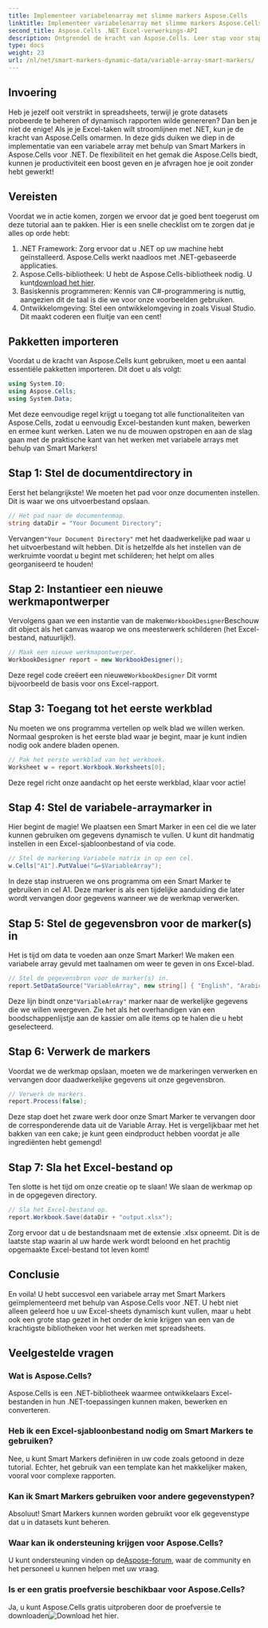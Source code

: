 ```yaml
---
title: Implementeer variabelenarray met slimme markers Aspose.Cells
linktitle: Implementeer variabelenarray met slimme markers Aspose.Cells
second_title: Aspose.Cells .NET Excel-verwerkings-API
description: Ontgrendel de kracht van Aspose.Cells. Leer stap voor stap hoe u variabele arrays implementeert met Smart Markers voor naadloze Excel-rapportgeneratie.
type: docs
weight: 23
url: /nl/net/smart-markers-dynamic-data/variable-array-smart-markers/
---
```

## Invoering
Heb je jezelf ooit verstrikt in spreadsheets, terwijl je grote datasets probeerde te beheren of dynamisch rapporten wilde genereren? Dan ben je niet de enige! Als je je Excel-taken wilt stroomlijnen met .NET, kun je de kracht van Aspose.Cells omarmen. In deze gids duiken we diep in de implementatie van een variabele array met behulp van Smart Markers in Aspose.Cells voor .NET. De flexibiliteit en het gemak die Aspose.Cells biedt, kunnen je productiviteit een boost geven en je afvragen hoe je ooit zonder hebt gewerkt!
## Vereisten
Voordat we in actie komen, zorgen we ervoor dat je goed bent toegerust om deze tutorial aan te pakken. Hier is een snelle checklist om te zorgen dat je alles op orde hebt:
1. .NET Framework: Zorg ervoor dat u .NET op uw machine hebt geïnstalleerd. Aspose.Cells werkt naadloos met .NET-gebaseerde applicaties.
2.  Aspose.Cells-bibliotheek: U hebt de Aspose.Cells-bibliotheek nodig. U kunt[download het hier](https://releases.aspose.com/cells/net/).
3. Basiskennis programmeren: Kennis van C#-programmering is nuttig, aangezien dit de taal is die we voor onze voorbeelden gebruiken.
4. Ontwikkelomgeving: Stel een ontwikkelomgeving in zoals Visual Studio. Dit maakt coderen een fluitje van een cent!
## Pakketten importeren
Voordat u de kracht van Aspose.Cells kunt gebruiken, moet u een aantal essentiële pakketten importeren. Dit doet u als volgt:
```csharp
using System.IO;
using Aspose.Cells;
using System.Data;
```
Met deze eenvoudige regel krijgt u toegang tot alle functionaliteiten van Aspose.Cells, zodat u eenvoudig Excel-bestanden kunt maken, bewerken en ermee kunt werken.
Laten we nu de mouwen opstropen en aan de slag gaan met de praktische kant van het werken met variabele arrays met behulp van Smart Markers!
## Stap 1: Stel de documentdirectory in
Eerst het belangrijkste! We moeten het pad voor onze documenten instellen. Dit is waar we ons uitvoerbestand opslaan.
```csharp
// Het pad naar de documentenmap.
string dataDir = "Your Document Directory";
```
 Vervangen`"Your Document Directory"` met het daadwerkelijke pad waar u het uitvoerbestand wilt hebben. Dit is hetzelfde als het instellen van de werkruimte voordat u begint met schilderen; het helpt om alles georganiseerd te houden!
## Stap 2: Instantieer een nieuwe werkmapontwerper
Vervolgens gaan we een instantie van de maken`WorkbookDesigner`Beschouw dit object als het canvas waarop we ons meesterwerk schilderen (het Excel-bestand, natuurlijk!).
```csharp
// Maak een nieuwe werkmapontwerper.
WorkbookDesigner report = new WorkbookDesigner();
```
 Deze regel code creëert een nieuwe`WorkbookDesigner` Dit vormt bijvoorbeeld de basis voor ons Excel-rapport.
## Stap 3: Toegang tot het eerste werkblad
Nu moeten we ons programma vertellen op welk blad we willen werken. Normaal gesproken is het eerste blad waar je begint, maar je kunt indien nodig ook andere bladen openen.
```csharp
// Pak het eerste werkblad van het werkboek.
Worksheet w = report.Workbook.Worksheets[0];
```
Deze regel richt onze aandacht op het eerste werkblad, klaar voor actie!
## Stap 4: Stel de variabele-arraymarker in
Hier begint de magie! We plaatsen een Smart Marker in een cel die we later kunnen gebruiken om gegevens dynamisch te vullen. U kunt dit handmatig instellen in een Excel-sjabloonbestand of via code.
```csharp
// Stel de markering Variabele matrix in op een cel.
w.Cells["A1"].PutValue("&=$VariableArray");
```
In deze stap instrueren we ons programma om een Smart Marker te gebruiken in cel A1. Deze marker is als een tijdelijke aanduiding die later wordt vervangen door gegevens wanneer we de werkmap verwerken.
## Stap 5: Stel de gegevensbron voor de marker(s) in
Het is tijd om data te voeden aan onze Smart Marker! We maken een variabele array gevuld met taalnamen om weer te geven in ons Excel-blad.
```csharp
// Stel de gegevensbron voor de marker(s) in.
report.SetDataSource("VariableArray", new string[] { "English", "Arabic", "Hindi", "Urdu", "French" });
```
 Deze lijn bindt onze`"VariableArray"` marker naar de werkelijke gegevens die we willen weergeven. Zie het als het overhandigen van een boodschappenlijstje aan de kassier om alle items op te halen die u hebt geselecteerd.
## Stap 6: Verwerk de markers
Voordat we de werkmap opslaan, moeten we de markeringen verwerken en vervangen door daadwerkelijke gegevens uit onze gegevensbron.
```csharp
// Verwerk de markers.
report.Process(false);
```
Deze stap doet het zware werk door onze Smart Marker te vervangen door de corresponderende data uit de Variable Array. Het is vergelijkbaar met het bakken van een cake; je kunt geen eindproduct hebben voordat je alle ingrediënten hebt gemengd!
## Stap 7: Sla het Excel-bestand op
Ten slotte is het tijd om onze creatie op te slaan! We slaan de werkmap op in de opgegeven directory.
```csharp
// Sla het Excel-bestand op.
report.Workbook.Save(dataDir + "output.xlsx");
```
Zorg ervoor dat u de bestandsnaam met de extensie .xlsx opneemt. Dit is de laatste stap waarin al uw harde werk wordt beloond en het prachtig opgemaakte Excel-bestand tot leven komt!
## Conclusie
En voila! U hebt succesvol een variabele array met Smart Markers geïmplementeerd met behulp van Aspose.Cells voor .NET. U hebt niet alleen geleerd hoe u uw Excel-sheets dynamisch kunt vullen, maar u hebt ook een grote stap gezet in het onder de knie krijgen van een van de krachtigste bibliotheken voor het werken met spreadsheets. 
## Veelgestelde vragen
### Wat is Aspose.Cells?  
Aspose.Cells is een .NET-bibliotheek waarmee ontwikkelaars Excel-bestanden in hun .NET-toepassingen kunnen maken, bewerken en converteren.
### Heb ik een Excel-sjabloonbestand nodig om Smart Markers te gebruiken?  
Nee, u kunt Smart Markers definiëren in uw code zoals getoond in deze tutorial. Echter, het gebruik van een template kan het makkelijker maken, vooral voor complexe rapporten.
### Kan ik Smart Markers gebruiken voor andere gegevenstypen?  
Absoluut! Smart Markers kunnen worden gebruikt voor elk gegevenstype dat u in datasets kunt beheren.
### Waar kan ik ondersteuning krijgen voor Aspose.Cells?  
 U kunt ondersteuning vinden op de[Aspose-forum](https://forum.aspose.com/c/cells/9), waar de community en het personeel u kunnen helpen met uw vraag.
### Is er een gratis proefversie beschikbaar voor Aspose.Cells?  
 Ja, u kunt Aspose.Cells gratis uitproberen door de proefversie te downloaden![Download het hier](https://releases.aspose.com/).
